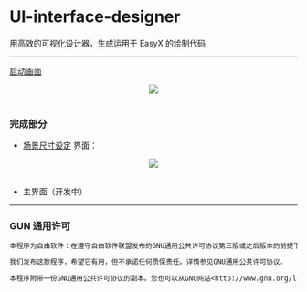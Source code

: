# UI-interface-designer
用高效的可视化设计器，生成运用于 EasyX 的绘制代码

---

[启动画面](https://pic.imgdb.cn/item/63c3b99abe43e0d30e76a92b.png)
<div align=center>
<img src="https://pic.imgdb.cn/item/63c3b99abe43e0d30e76a92b.png"><br>
</div><br>

### 完成部分

- [场景尺寸设定](https://pic.imgdb.cn/item/63c3b99abe43e0d30e76a921.png) 界面：

<div align=center>
<img src="https://pic.imgdb.cn/item/63c3b99abe43e0d30e76a921.png"><br>
</div><br>

- 主界面（开发中）

---

### GUN 通用许可
```txt
本程序为自由软件：在遵守自由软件联盟发布的GNU通用公共许可协议第三版或之后版本的前提下，你可以对其进行再发布及修改。

我们发布这款程序，希望它有用，但不承诺任何质保责任。详情参见GNU通用公共许可协议。

本程序附带一份GNU通用公共许可协议的副本。您也可以从GNU网站<http://www.gnu.org/licenses/>获取。
```
